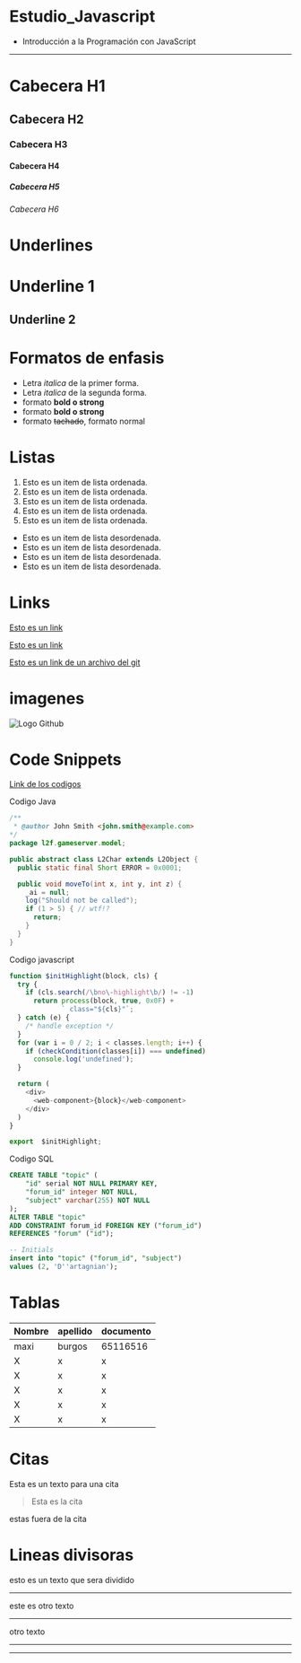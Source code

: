 # Estudio_Javascript
- Introducción a la Programación con JavaScript










---------------------------------------------------------------------------------------------------------------------------------------------------------------------------------------


# Cabecera H1 
## Cabecera H2 
### Cabecera H3 
#### Cabecera H4 
##### Cabecera H5 
###### Cabecera H6 

# Underlines

Underline  1
=====

Underline 2
----


# Formatos de enfasis
- Letra *italica* de la primer forma.
- Letra _italica_ de la segunda forma.
- formato **bold o strong**
- formato __bold o strong__
- formato ~~tachado~~, formato normal

# Listas
1. Esto es un item de lista ordenada.
1. Esto es un item de lista ordenada.
1. Esto es un item de lista ordenada.
1. Esto es un item de lista ordenada.
1. Esto es un item de lista ordenada.

- Esto es un item de lista desordenada.
- Esto es un item de lista desordenada.
- Esto es un item de lista desordenada.
- Esto es un item de lista desordenada.


# Links
<a href="http://google.cl">Esto es un link

[Esto es un link ]("http://google.cl")

[Esto es un link de un archivo del git](text.txt)

# imagenes

![Logo Github](https://s3.amazonaws.com/cdn.wp.m4ecnet/wp-content/uploads/2018/06/05041237/GitHub-logo-2-imagen.jpg)

# Code Snippets

[Link de los codigos]("https://highlightjs.org/")

Codigo Java
```Java
/**
 * @author John Smith <john.smith@example.com>
*/
package l2f.gameserver.model;

public abstract class L2Char extends L2Object {
  public static final Short ERROR = 0x0001;

  public void moveTo(int x, int y, int z) {
    _ai = null;
    log("Should not be called");
    if (1 > 5) { // wtf!?
      return;
    }
  }
}
```

Codigo javascript
```javascript
function $initHighlight(block, cls) {
  try {
    if (cls.search(/\bno\-highlight\b/) != -1)
      return process(block, true, 0x0F) +
             ` class="${cls}"`;
  } catch (e) {
    /* handle exception */
  }
  for (var i = 0 / 2; i < classes.length; i++) {
    if (checkCondition(classes[i]) === undefined)
      console.log('undefined');
  }

  return (
    <div>
      <web-component>{block}</web-component>
    </div>
  )
}

export  $initHighlight;
```

Codigo SQL
```SQL
CREATE TABLE "topic" (
    "id" serial NOT NULL PRIMARY KEY,
    "forum_id" integer NOT NULL,
    "subject" varchar(255) NOT NULL
);
ALTER TABLE "topic"
ADD CONSTRAINT forum_id FOREIGN KEY ("forum_id")
REFERENCES "forum" ("id");

-- Initials
insert into "topic" ("forum_id", "subject")
values (2, 'D''artagnian');
```

# Tablas

| Nombre | apellido | documento |
|------|--------|---------|
| maxi | burgos | 65116516|
| X | x | x |
| X | x | x |
| X | x | x |
| X | x | x |
| X | x | x |


# Citas

Esta es un texto para una cita

>Esta es la cita 

estas fuera de la cita

# Lineas divisoras
esto es un texto que sera dividido

--- 

este es otro texto 

***

otro texto

____

---------------------------------------------------------------------------------------------------------------------------------------------------------------------------------------
